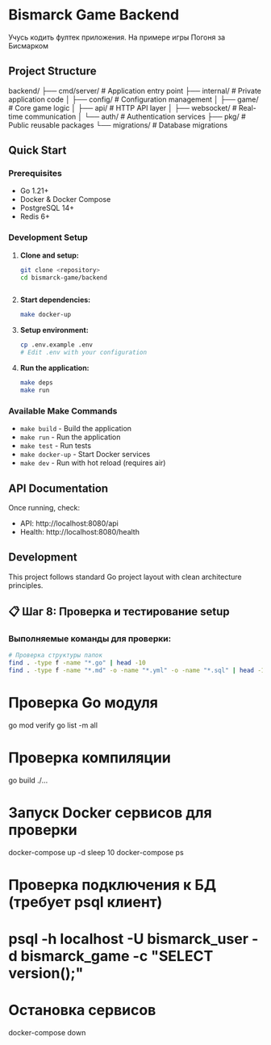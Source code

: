 # Bismarck Game Backend
Учусь кодить фултек приложения. На примере игры Погоня за Бисмарком


## Project Structure
backend/
├── cmd/server/          # Application entry point
├── internal/            # Private application code
│   ├── config/          # Configuration management
│   ├── game/            # Core game logic
│   ├── api/             # HTTP API layer
│   ├── websocket/       # Real-time communication
│   └── auth/            # Authentication services
├── pkg/                 # Public reusable packages
└── migrations/          # Database migrations


## Quick Start

### Prerequisites
- Go 1.21+
- Docker & Docker Compose
- PostgreSQL 14+
- Redis 6+

### Development Setup

1. **Clone and setup:**
   ```bash
   git clone <repository>
   cd bismarck-game/backend



2. **Start dependencies:**
   ```bash
   make docker-up
   ```

3. **Setup environment:**
   ```bash
   cp .env.example .env
   # Edit .env with your configuration
   ```

4. **Run the application:**
   ```bash
   make deps
   make run
   ```

### Available Make Commands

- `make build` - Build the application
- `make run` - Run the application
- `make test` - Run tests
- `make docker-up` - Start Docker services
- `make dev` - Run with hot reload (requires air)

## API Documentation

Once running, check:
- API: http://localhost:8080/api
- Health: http://localhost:8080/health

## Development

This project follows standard Go project layout with clean architecture principles.

## 📋 Шаг 8: Проверка и тестирование setup

### Выполняемые команды для проверки:
``` bash
# Проверка структуры папок
find . -type f -name "*.go" | head -10
find . -type f -name "*.md" -o -name "*.yml" -o -name "*.sql" | head -10
```

# Проверка Go модуля
go mod verify
go list -m all

# Проверка компиляции
go build ./...

# Запуск Docker сервисов для проверки
docker-compose up -d
sleep 10
docker-compose ps

# Проверка подключения к БД (требует psql клиент)
# psql -h localhost -U bismarck_user -d bismarck_game -c "SELECT version();"

# Остановка сервисов
docker-compose down
```
